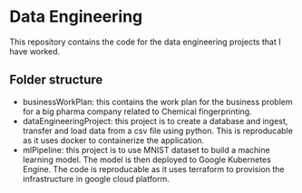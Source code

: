 # Data Engineering
This repository contains the code for the data engineering projects that I have worked. 

## Folder structure
+ businessWorkPlan: this contains the work plan for the business problem for a big pharma company related to Chemical fingerprinting.
+ dataEngineeringProject: this project is to create a database and ingest, transfer and load data from a csv file using python. This is reproducable as it uses docker to containerize the application.
+ mlPipeline: this project is to use MNIST dataset to build a machine learning model. The model is then deployed to Google Kubernetes Engine. The code is reproducable as it uses terraform to provision the infrastructure in google cloud platform. 
